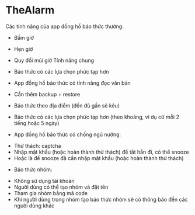 # TheAlarm
Các tính năng của app đồng hồ báo thức thường:
- Bấm giờ
- Hẹn giờ
- Quy đổi múi giờ
Tính năng chung
- Báo thức có các lựa chọn phức tạp hơn
- App đồng hồ báo thức có tính năng đọc văn bản
- Cần thêm backup + restore

- Báo thức theo địa điểm (đến đủ gần sẽ kêu)

- Báo thức có các lựa chọn phức tạp hơn (theo khoảng, ví dụ cứ mỗi 2 tiếng hoặc 5 ngày)
- App đồng hồ báo thức có chống ngủ nướng:
+ Thử thách: captcha
+ Nhập mật khẩu (hoặc hoàn thành thử thách) để tắt hẳn đi, có thể snooze
+ Hoặc là để snooze đã cần nhập mật khẩu (hoặc hoàn thành thử thách)

- Báo thức nhóm:
+ Không sử dụng tài khoản
+ Người dùng có thể tạo nhóm và đặt tên
+ Tham gia nhóm bằng mã code
+ Khi người dùng trong nhóm tạo báo thức nhóm sẽ có thông báo đến các người dùng khác

